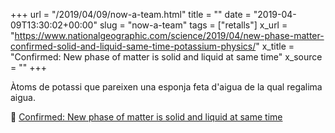 +++
url = "/2019/04/09/now-a-team.html"
title = ""
date = "2019-04-09T13:30:02+00:00"
slug = "now-a-team"
tags = ["retalls"]
x_url = "https://www.nationalgeographic.com/science/2019/04/new-phase-matter-confirmed-solid-and-liquid-same-time-potassium-physics/"
x_title = "Confirmed: New phase of matter is solid and liquid at same time"
x_source = ""
+++

Àtoms de potassi que pareixen una esponja feta d'aigua de la qual regalima aigua.

📎 [Confirmed: New phase of matter is solid and liquid at same time](https://www.nationalgeographic.com/science/2019/04/new-phase-matter-confirmed-solid-and-liquid-same-time-potassium-physics/)
